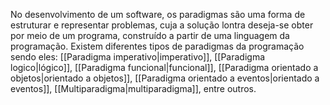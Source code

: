 No desenvolvimento de um software, os paradigmas são uma forma de estruturar e representar problemas, cuja a solução lontra deseja-se obter por meio de um programa, construído a partir de uma linguagem da programação. Existem diferentes tipos de paradigmas da programação sendo eles: [[Paradigma imperativo|imperativo]], [[Paradigma logico|lógico]], [[Paradigma funcional|funcional]], [[Paradigma orientado a objetos|orientado a objetos]], [[Paradigma orientado a eventos|orientado a eventos]], [[Multiparadigma|multiparadigma]], entre outros.